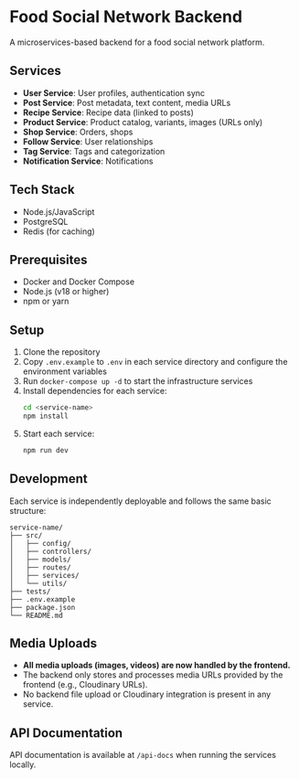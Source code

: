 # Food Social Network Backend

A microservices-based backend for a food social network platform.

## Services

- **User Service**: User profiles, authentication sync
- **Post Service**: Post metadata, text content, media URLs
- **Recipe Service**: Recipe data (linked to posts)
- **Product Service**: Product catalog, variants, images (URLs only)
- **Shop Service**: Orders, shops
- **Follow Service**: User relationships
- **Tag Service**: Tags and categorization
- **Notification Service**: Notifications

## Tech Stack

- Node.js/JavaScript
- PostgreSQL 
- Redis (for caching)

## Prerequisites

- Docker and Docker Compose
- Node.js (v18 or higher)
- npm or yarn

## Setup

1. Clone the repository
2. Copy `.env.example` to `.env` in each service directory and configure the environment variables
3. Run `docker-compose up -d` to start the infrastructure services
4. Install dependencies for each service:
   ```bash
   cd <service-name>
   npm install
   ```
5. Start each service:
   ```bash
   npm run dev
   ```

## Development

Each service is independently deployable and follows the same basic structure:

```
service-name/
├── src/
│   ├── config/
│   ├── controllers/
│   ├── models/
│   ├── routes/
│   ├── services/
│   └── utils/
├── tests/
├── .env.example
├── package.json
└── README.md
```

## Media Uploads

- **All media uploads (images, videos) are now handled by the frontend.**
- The backend only stores and processes media URLs provided by the frontend (e.g., Cloudinary URLs).
- No backend file upload or Cloudinary integration is present in any service.

## API Documentation

API documentation is available at `/api-docs` when running the services locally.
